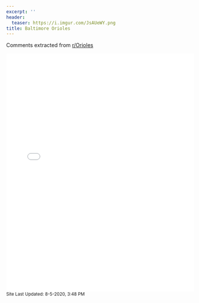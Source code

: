 ```yaml
---
excerpt: ''
header:
  teaser: https://i.imgur.com/JsAUeWY.png
title: Baltimore Orioles
---
```


Comments extracted from [r/Orioles](https://reddit.com/r/Orioles)
<iframe id="igraph" scrolling="no" style="border:none;" seamless="seamless" src="/plots/MLB/BAL.html" height="640" width="100%"></iframe>
<small>Site Last Updated: 8-5-2020, 3:48 PM</small>